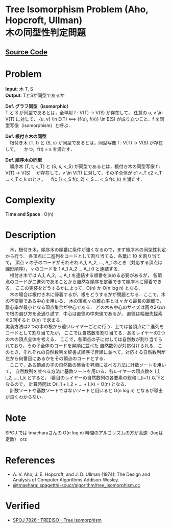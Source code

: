 Tree Isomorphism Problem (Aho, Hopcroft, Ullman)  
木の同型性判定問題
========================================
## [Source Code](tree_isomorphism.cc)

# Problem
**Input**: 木 T, S  
**Output**: TとSが同型であるか  

**Def. グラフ同型（isomorphic）**  
T と S が同型であるとは，全単射 f : V(T) -> V(S) が存在して， 任意の u, v \in V(T) に対して，
{u, v} \in E(T) <==> {f(u), f(v)} \in E(S)
が成り立つこと．f を同型写像（isomorphism）と呼ぶ．

**Def. 根付き木の同型**  
　根付き木 (T, t) と (S, s) が同型であるとは，同型写像 f : V(T) -> V(S) が存在して，
　かつ，f(t) = s を満たす．

**Def. 順序木の同型**  
　順序木 (T, t, <_T) と (S, s, <_S) が同型であるとは，根付き木の同型写像 f : V(T) -> V(S)
　が存在して，v \in V(T) に対して，その子全体が c1 <_T c2 <_T ... <_T c_k のとき，
　f(c_1) <_S f(c_2) <_S ... <_S f(c_k) を満たす．

# Complexity
**Time and Space** : O(n)

# Description
　木，根付き木，順序木の順番に条件が強くなるので，まず順序木の同型性判定から行う．
各頂点に二進列をコードとして割り当てる．各葉に 10 を割り当てて，
頂点 v の子のコードがそれぞれ A_1, A_2, ..., A_t のとき（対応する頂点は線形順序），
v のコードを 1 A_1 A_2 ... A_t 0 と連結する．  
　根付き木では A_1, A_2, ..., A_t を連結する順番を決める必要があるが，
各頂点のコードが二進列であることから自然な順序を定義できて順序木に帰着できる．
ここの実装をどうするかによって，O(n) か O(n log n) となる．  
　木の場合は根付き木に帰着するが，根をどうするかが問題となる．ここで，木の不変量である中心を用いる．
木の頂点 v の離心率とは v から最長の距離で，離心率が最小となる頂点集合が中心である．
どの木も中心のサイズは高々2なので根の選び方を全通り試す．中心は直径の中央値であるが，
直径は幅優先探索を2回すると O(n) で求まる．  
実装方法は2つの木の根から遠いレイヤーごとに行う．上では各頂点に二進列をコードとして割り当てたが，
ここでは自然数を割り当てる．あるレイヤーの2つの木の頂点全体を考える．
ここで，各頂点の子に対しては自然数が割り当てられており，その子全体のコードを昇順に並べた
自然数列が対応付けられる．このとき，それぞれの自然数列を辞書式順序で昇順に並べて，対応する自然数列が
左から何番目にあるかをその頂点のコードとする．  
　ここで，ある頂点の子の自然数の集合を昇順に並べる方法に計数ソートを用いて，
自然数列を並べる方法に基数ソートを用いる．各レイヤーの頂点数を l_1, l_2, ..., l_k とすると，
i番目のレイヤーの自然数列の各要素の総和 l_{i+1} 以下となるので，
計算時間は O(l_1 + l_2 + ... + l_k) = O(n) となる．  
　計数ソートや基数ソートではないソートと用いると O(n log n) となるが導出が良くわからない．

# Note
SPOJ では tmaeharaさんの O(n log n) 時間のアルゴリズムの方が高速（logは定数） orz

# References
- A. V. Aho, J. E. Hopcroft, and J. D. Ullman (1974):
The Design and Analysis of Computer Algorithms.Addison-Wesley.
- [@tmaehara: spagetthi-soucr/algorithm/tree_isomorphism.cc](https://github.com/spaghetti-source/algorithm/blob/master/graph/tree_isomorphism.cc)

# Verified
- [SPOJ 7826 : TREEISO - Tree Isomorphism](https://www.spoj.com/problems/TREEISO/)
